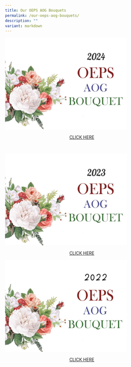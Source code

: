 ```yaml
---
title: Our OEPS AOG Bouquets
permalink: /our-oeps-aog-bouquets/
description: ""
variant: markdown
---
```

<p><img style="width:400px;height:300px;" src="/images/aog2024.jpg">
</p><center><a href="https://www.flipsnack.com/operaestatepri/2024-aog-bouquet/full-view.html">CLICK HERE</a></center><p></p><br>


<p><img style="width:400px;height:300px;" src="/images/aog2023.jpg">
</p><center><a href="https://www.flipsnack.com/operaestatepri/2023-aog-bouquet/full-view.html">CLICK HERE</a></center><p></p>



<p><img style="width:400px;height:300px;" src="/images/aog2022.jpg">
</p><center><a href="https://www.flipsnack.com/operaestatepri/teachers-day-bouquet-2022/full-view.html">CLICK HERE</a></center><p></p>